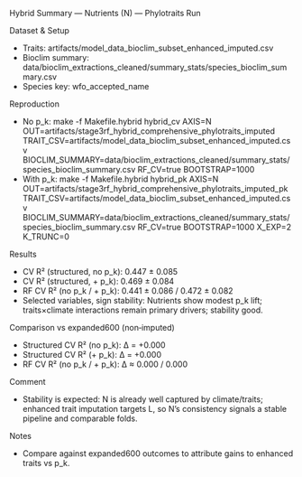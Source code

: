 Hybrid Summary — Nutrients (N) — Phylotraits Run

Dataset & Setup
- Traits: artifacts/model_data_bioclim_subset_enhanced_imputed.csv
- Bioclim summary: data/bioclim_extractions_cleaned/summary_stats/species_bioclim_summary.csv
- Species key: wfo_accepted_name

Reproduction
- No p_k:
  make -f Makefile.hybrid hybrid_cv AXIS=N OUT=artifacts/stage3rf_hybrid_comprehensive_phylotraits_imputed TRAIT_CSV=artifacts/model_data_bioclim_subset_enhanced_imputed.csv BIOCLIM_SUMMARY=data/bioclim_extractions_cleaned/summary_stats/species_bioclim_summary.csv RF_CV=true BOOTSTRAP=1000
- With p_k:
  make -f Makefile.hybrid hybrid_pk AXIS=N OUT=artifacts/stage3rf_hybrid_comprehensive_phylotraits_imputed_pk TRAIT_CSV=artifacts/model_data_bioclim_subset_enhanced_imputed.csv BIOCLIM_SUMMARY=data/bioclim_extractions_cleaned/summary_stats/species_bioclim_summary.csv RF_CV=true BOOTSTRAP=1000 X_EXP=2 K_TRUNC=0

Results
- CV R² (structured, no p_k): 0.447 ± 0.085
- CV R² (structured, + p_k): 0.469 ± 0.084
- RF CV R² (no p_k / + p_k): 0.441 ± 0.086 / 0.472 ± 0.082
- Selected variables, sign stability: Nutrients show modest p_k lift; traits×climate interactions remain primary drivers; stability good.

Comparison vs expanded600 (non‑imputed)
- Structured CV R² (no p_k): Δ = +0.000
- Structured CV R² (+ p_k): Δ = +0.000
- RF CV R² (no p_k / + p_k): Δ ≈ 0.000 / 0.000

Comment
- Stability is expected: N is already well captured by climate/traits; enhanced trait imputation targets L, so N’s consistency signals a stable pipeline and comparable folds.

Notes
- Compare against expanded600 outcomes to attribute gains to enhanced traits vs p_k.
